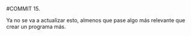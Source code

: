 #COMMIT 15.

Ya no se va a actualizar esto, almenos que pase algo más relevante que crear un programa más.
